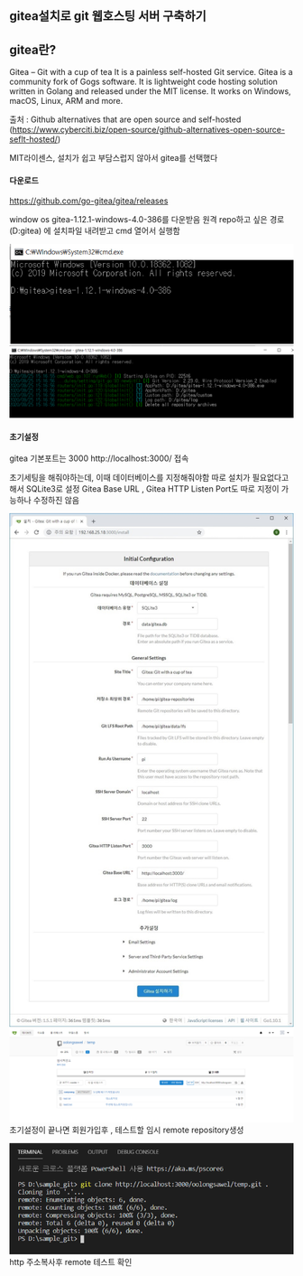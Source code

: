 ## gitea설치로 git 웹호스팅 서버 구축하기

## gitea란?
Gitea – Git with a cup of tea
It is a painless self-hosted Git service. Gitea is a community fork of Gogs software. It is lightweight code hosting solution written in Golang and released under the MIT license. It works on Windows, macOS, Linux, ARM and more.

출처 : Github alternatives that are open source and self-hosted (https://www.cyberciti.biz/open-source/github-alternatives-open-source-seflt-hosted/)

MIT라이센스, 설치가 쉽고 부담스럽지 않아서 gitea를 선택했다

#### 다운로드
https://github.com/go-gitea/gitea/releases

window os gitea-1.12.1-windows-4.0-386를 다운받음
원격 repo하고 싶은 경로 (D:gitea) 에 설치파일 내려받고 cmd 열어서 실행함

![gitea](/SRC/gitea_cmd.PNG)
![gitea](/SRC/gitea_cmd2.PNG)


#### 초기설정
gitea 기본포트는 3000
http://localhost:3000/ 접속


초기세팅을 해줘야하는데, 이때 데이터베이스를 지정해줘야함 따로 설치가 필요없다고 해서 SQLite3로 설정 Gitea Base URL , Gitea HTTP Listen Port도 따로 지정이 가능하나 수정하진 않음


![gitea](/SRC/gitea_init.jpg)
![gitea](/SRC/gitea_repo.PNG)
초기설정이 끝나면 회원가입후 , 테스트할 임시 remote repository생성


![gitea_cmd](/SRC/gitea_test.PNG)
http 주소복사후 remote 테스트 확인
